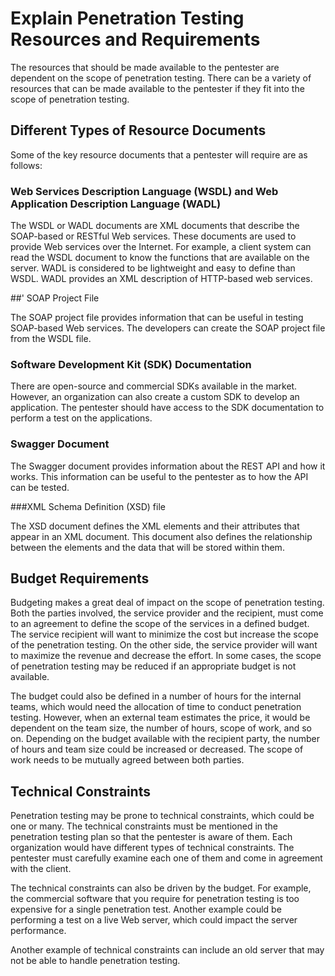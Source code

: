 # Explain Penetration Testing Resources and Requirements

The resources that should be made available to the pentester are dependent on the scope of penetration testing. There can be a variety of resources that can be made available to the pentester if they fit into the scope of penetration testing.

## Different Types of Resource Documents

Some of the key resource documents that a pentester will require are as follows:

### Web Services Description Language (WSDL) and Web Application Description Language (WADL)
The WSDL or WADL documents are XML documents that describe the SOAP-based or RESTful Web services. These documents are used to provide Web services over the Internet. For example, a client system can read the WSDL document to know the functions that are available on the server. WADL is considered to be lightweight and easy to define than WSDL. WADL provides an XML description of HTTP-based web services.

##' SOAP Project File

The SOAP project file provides information that can be useful in testing SOAP-based Web services. The developers can create the SOAP project file from the WSDL file.

### Software Development Kit (SDK) Documentation
There are open-source and commercial SDKs available in the market. However, an organization can also create a custom SDK to develop an application. The pentester should have access to the SDK documentation to perform a test on the applications.

### Swagger Document

The Swagger document provides information about the REST API and how it works. This information can be useful to the pentester as to how the API can be tested.

###XML Schema Definition (XSD) file

The XSD document defines the XML elements and their attributes that appear in an XML document. This document also defines the relationship between the elements and the data that will be stored within them.

## Budget Requirements

Budgeting makes a great deal of impact on the scope of penetration testing. Both the parties involved, the service provider and the recipient, must come to an agreement to define the scope of the services in a defined budget. The service recipient will want to minimize the cost but increase the scope of the penetration testing. On the other side, the service provider will want to maximize the revenue and decrease the effort. In some cases, the scope of penetration testing may be reduced if an appropriate budget is not available.

The budget could also be defined in a number of hours for the internal teams, which would need the allocation of time to conduct penetration testing. However, when an external team estimates the price, it would be dependent on the team size, the number of hours, scope of work, and so on. Depending on the budget available with the recipient party, the number of hours and team size could be increased or decreased. The scope of work needs to be mutually agreed between both parties.

## Technical Constraints

Penetration testing may be prone to technical constraints, which could be one or many. The technical constraints must be mentioned in the penetration testing plan so that the pentester is aware of them. Each organization would have different types of technical constraints. The pentester must carefully examine each one of them and come in agreement with the client.

The technical constraints can also be driven by the budget. For example, the commercial software that you require for penetration testing is too expensive for a single penetration test. Another example could be performing a test on a live Web server, which could impact the server performance.

Another example of technical constraints can include an old server that may not be able to handle penetration testing.